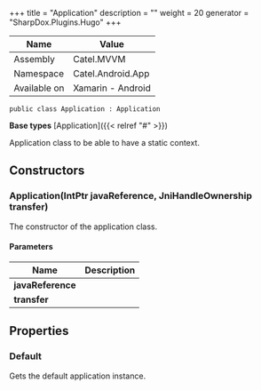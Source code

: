 

+++
title = "Application" 
description = ""
weight = 20
generator = "SharpDox.Plugins.Hugo"
+++

Name|Value
---|---
Assembly|Catel.MVVM
Namespace|Catel.Android.App
Available on|Xamarin - Android

```
public class Application : Application
```

**Base types**
[Application]({{< relref "#" >}})

Application class to be able to have a static context.

## Constructors

### Application(IntPtr javaReference, JniHandleOwnership transfer)

The constructor of the application class.

#### Parameters

Name|Description
---|---
**javaReference**|
**transfer**|

## Properties

### Default

Gets the default application instance.


